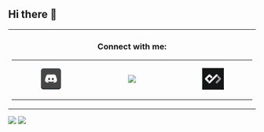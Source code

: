 ## Hi there 👋

<table align="center" width="100%">
    </td>
    <td align="center">
      <h3>Connect with me:</h3>
      <table>
        <tr>
          <td align="left" width="300">
<p align="center">
            <a href="https://discordapp.com/users/Neymarjr#7680">
              <img width="30%" src="Images/Discord.png" />
            </a>
</p>
          </td>
	  <td align="left" width="300">
<p align="center">
            <a href="https://www.linkedin.com/in/vignesh-j-85a1b121a/">
              <img width="30%"src="https://cdn2.iconfinder.com/data/icons/social-media-2199/64/social_media_isometric_14-linkedin-512.png" />
            </a>
</p>
          </td>    
	  <td align="left" width="300">
<p align="center">
            <a href="https://app.daily.dev/vignesh_j">
              <img width="30%"src="Images/dailydev.jpg" />
            </a>
</p>
          </td>   
        </tr>
      </table>
    </td>
  </tr>
</table>

<p>
<img width="48%" src="https://github-readme-stats.vercel.app/api?username=Vignesh025&show_icons=true&theme=tokyonight" />
<img width="48%" src="https://github-readme-stats.vercel.app/api/top-langs?username=Vignesh025&show_icons=true&theme=tokyonight&locale=en&layout=compact&langs_count=7" />
</p>

<!--START_SECTION:activity-->





<!--END_SECTION:activity-->
